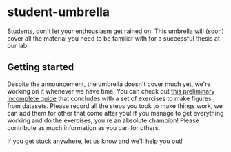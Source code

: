 # student-umbrella
Students, don't let your enthousiasm get rained on. This umbrella will (soon) cover all the material you need to be familiar with for a successful thesis at our lab

## Getting started

Despite the announcement, the umbrella doesn't cover much yet, we're working on it whenever we have time. You can check out 
[this preliminary incomplete guide](https://github.com/dbbs-lab/student-umbrella/blob/main/figures_from_data.md) that concludes
with a set of exercises to make figures from datasets. Please record all the steps you took to make things work, 
we can add them for other that come after you! If you manage to get everything working and do the exercises, you're an absolute champion! 
Please contribute as much information as you can for others.

If you get stuck anywhere, let us know and we'll help you out!
